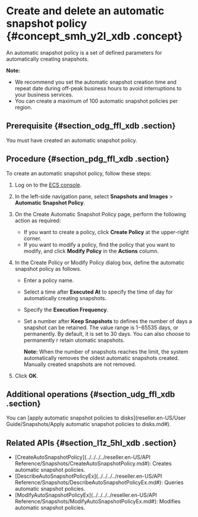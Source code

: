 # Create and delete an automatic snapshot policy {#concept_smh_y2l_xdb .concept}

An automatic snapshot policy is a set of defined parameters for automatically creating snapshots.

**Note:** 

-   We recommend you set the automatic snapshot creation time and repeat date during off-peak business hours to avoid interruptions to your business services.
-   You can create a maximum of 100 automatic snapshot policies per region.

## Prerequisite {#section_odg_ffl_xdb .section}

You must have created an automatic snapshot policy.

## Procedure {#section_pdg_ffl_xdb .section}

To create an automatic snapshot policy, follow these steps:

1.  Log on to the [ECS console](https://partners-intl.console.aliyun.com/#/ecs).
2.  In the left-side navigation pane, select **Snapshots and Images** \> **Automatic Snapshot Policy**.
3.  On the Create Automatic Snapshot Policy page, perform the following action as required:
    -   If you want to create a policy, click **Create Policy** at the upper-right corner.
    -   If you want to modify a policy, find the policy that you want to modify, and click **Modify Policy** in the **Actions** column.
4.  In the Create Policy or Modify Policy dialog box, define the automatic snapshot policy as follows.
    -   Enter a policy name.
    -   Select a time after **Executed At** to specify the time of day for automatically creating snapshots.
    -   Specify the **Execution Frequency**.
    -   Set a number after **Keep Snapshots** to defines the number of days a snapshot can be retained. The value range is 1−65535 days, or permanently. By default, it is set to 30 days. You can also choose to permanently r retain utomatic snapshots.

        **Note:** When the number of snapshots reaches the limit, the system automatically removes the oldest automatic snapshots created. Manually created snapshots are not removed.

5.  Click **OK**.

## Additional operations {#section_udg_ffl_xdb .section}

You can [apply automatic snapshot policies to disks](reseller.en-US/User Guide/Snapshots/Apply automatic snapshot policies to disks.md#).

## Related APIs {#section_l1z_5hl_xdb .section}

-   [CreateAutoSnapshotPolicy](../../../../reseller.en-US/API Reference/Snapshots/CreateAutoSnapshotPolicy.md#): Creates automatic snapshot policies.
-   [DescribeAutoSnapshotPolicyEx](../../../../reseller.en-US/API Reference/Snapshots/DescribeAutoSnapshotPolicyEx.md#): Queries automatic snapshot policies.
-   [ModifyAutoSnapshotPolicyEx](../../../../reseller.en-US/API Reference/Snapshots/ModifyAutoSnapshotPolicyEx.md#): Modifies automatic snapshot policies.

